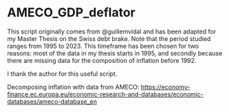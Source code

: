 # AMECO_GDP_deflator

This script originally comes from @guillemvidal and has been adapted for my Master Thesis on the Swiss debt brake. Note that the period studied ranges from 1995 to 2023. This timeframe has been chosen for two reasons: most of the data in my thesis starts in 1995, and secondly because there are missing data for the composition of inflation before 1992. 

I thank the author for this useful script. 

Decomposing inflation with data from AMECO: https://economy-finance.ec.europa.eu/economic-research-and-databases/economic-databases/ameco-database_en
